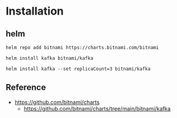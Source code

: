 # Installation

## helm
```shell
helm repo add bitnami https://charts.bitnami.com/bitnami

helm install kafka bitnami/kafka

helm install kafka --set replicaCount=3 bitnami/kafka
```

## Reference
- https://github.com/bitnami/charts
  - https://github.com/bitnami/charts/tree/main/bitnami/kafka